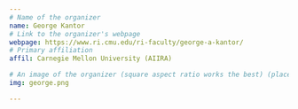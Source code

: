 ```yaml
---
# Name of the organizer
name: George Kantor
# Link to the organizer's webpage
webpage: https://www.ri.cmu.edu/ri-faculty/george-a-kantor/
# Primary affiliation
affil: Carnegie Mellon University (AIIRA)

# An image of the organizer (square aspect ratio works the best) (place in the `assets/img/organizers` directory)
img: george.png

---
```

